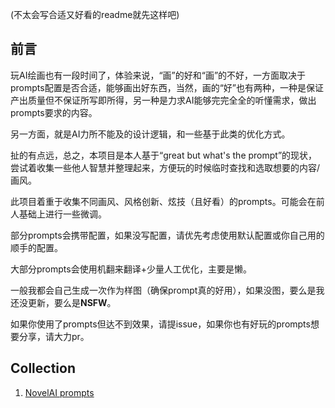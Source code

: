 (不太会写合适又好看的readme就先这样吧)

## 前言

玩AI绘画也有一段时间了，体验来说，“画”的好和“画”的不好，一方面取决于prompts配置是否合适，能够画出好东西，当然，画的“好”也有两种，一种是保证产出质量但不保证所写即所得，另一种是力求AI能够完完全全的听懂需求，做出prompts要求的内容。

另一方面，就是AI力所不能及的设计逻辑，和一些基于此类的优化方式。

扯的有点远，总之，本项目是本人基于“great but what's the prompt”的现状，尝试着收集一些他人智慧并整理起来，方便玩的时候临时查找和选取想要的内容/画风。

此项目着重于收集不同画风、风格创新、炫技（且好看）的prompts。可能会在前人基础上进行一些微调。

部分prompts会携带配置，如果没写配置，请优先考虑使用默认配置或你自己用的顺手的配置。

大部分prompts会使用机翻来翻译+少量人工优化，主要是懒。

一般我都会自己生成一次作为样图（确保prompt真的好用），如果没图，要么是我还没更新，要么是**NSFW**。

如果你使用了prompts但达不到效果，请提issue，如果你也有好玩的prompts想要分享，请大力pr。

## Collection

1. [NovelAI prompts](Novel%20AI/prompts.md)
